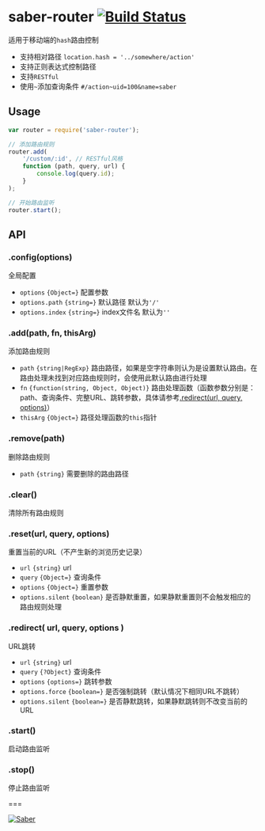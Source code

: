 # saber-router [![Build Status](https://travis-ci.org/ecomfe/saber-router.svg)](https://travis-ci.org/ecomfe/saber-router)

适用于移动端的`hash`路由控制

* 支持相对路径 `location.hash = '../somewhere/action'`
* 支持正则表达式控制路径
* 支持`RESTful`
* 使用`~`添加查询条件 `#/action~uid=100&name=saber`

## Usage

```javascript
var router = require('saber-router');

// 添加路由规则
router.add(
    '/custom/:id', // RESTful风格
    function (path, query, url) {
        console.log(query.id);
    }
);

// 开始路由监听
router.start();
```

## API

### .config(options)

全局配置

* `options` `{Object=}` 配置参数
* `options.path` `{string=}` 默认路径 默认为`'/'`
* `options.index` `{string=}` index文件名 默认为`''`

### .add(path, fn, thisArg)

添加路由规则

* `path` `{string|RegExp}` 路由路径，如果是空字符串则认为是设置默认路由。在路由处理未找到对应路由规则时，会使用此默认路由进行处理
* `fn` `{function(string, Object, Object)}` 路由处理函数（函数参数分别是：path、查询条件、完整URL、跳转参数，具体请参考[.redirect(url, query, options)](#redirect-url-query-options-)）
* `thisArg` `{Object=}` 路径处理函数的`this`指针

### .remove(path)

删除路由规则

* `path` `{string}` 需要删除的路由路径

### .clear()

清除所有路由规则

### .reset(url, query, options)

重置当前的URL（不产生新的浏览历史记录）

* `url` `{string}` url
* `query` `{Object=}` 查询条件
* `options` `{Object=}` 重置参数
* `options.silent` `{boolean}` 是否静默重置，如果静默重置则不会触发相应的路由规则处理

### .redirect( url, query, options )

URL跳转

* `url` `{string}` url
* `query` `{?Object}` 查询条件
* `options` `{options=}` 跳转参数
* `options.force` `{boolean=}` 是否强制跳转（默认情况下相同URL不跳转）
* `options.silent` `{boolean=}` 是否静默跳转，如果静默跳转则不改变当前的URL

### .start()

启动路由监听

### .stop()

停止路由监听

===

[![Saber](https://f.cloud.github.com/assets/157338/1485433/aeb5c72a-4714-11e3-87ae-7ef8ae66e605.png)](http://ecomfe.github.io/saber/)

